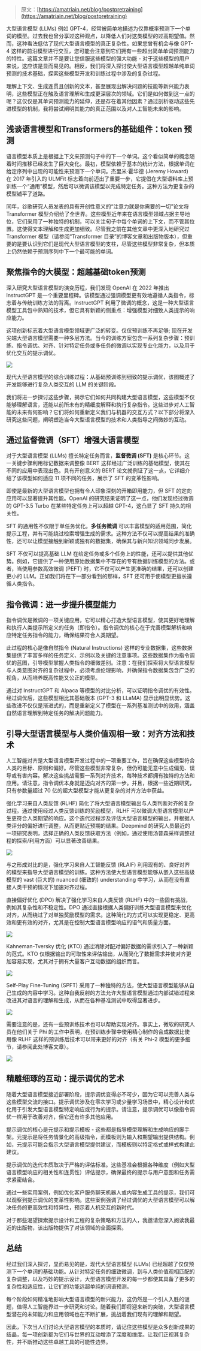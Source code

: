 > 原文：[https://amatriain.net/blog/postpretraining](https://amatriain.net/blog/postpretraining)
>

<font style="color:rgb(31, 31, 31);">大型语言模型 (LLMs) 例如 GPT-4，经常被简单地描述为仅靠概率预测下一个单词的模型。过去我也曾分享过这种观点，以降低人们对这类模型的过高期望值。然而，这种看法低估了现代大型语言模型的真正复杂性。如果您曾有机会与像 GPT-4 这样的前沿模型进行交互，您可能会注意到它们拥有一些超出简单单词预测能力的特性。这篇文章并不是要让您信服这些模型的强大功能 - 对于这些模型的用户来说，这应该是显而易见的。相反，我们将深入探讨使大型语言模型超越单纯单词预测的技术基础，探索这些模型开发和训练过程中涉及的复杂过程。</font>

<font style="color:rgb(31, 31, 31);">理解上下文、生成连贯且创新的文本，甚至展现出解决问题的技能等新兴能力表明，这些模型正在触及语言理解和生成更深层次的领域。它们是如何做到这一点的呢？这仅仅是其单词预测能力的延伸，还是存在着其他因素？通过剖析驱动这些先进模型的机制，我将尝试阐明其能力的真正范围以及对人工智能未来的影响。</font>

## 浅谈语言模型和Transformers的基础组件：token 预测
<font style="color:rgb(31, 31, 31);">语言模型本质上是根据上下文来预测句子中的下一个单词。这个看似简单的概念随着时间推移已经发生了巨大变化。最初，模型依赖于基本的统计方法，根据单词在给定序列中出现的可能性来预测下一个单词。杰里米·霍华德 (Jeremy Howard) 在 2017 年引入的 ULMFit 标志着向前迈出了重要一步，它提倡在大型语料库上预训练一个“通用”模型，然后可以微调该模型以完成特定任务。这种方法为更复杂的模型铺平了道路。</font>

<font style="color:rgb(31, 31, 31);">同年，谷歌研究人员发表的具有开创性意义的“注意力就是你需要的一切”论文将 Transformer 模型介绍给了全世界。这些模型近年来在语言模型领域占据主导地位，它们采用了一种独特的机制，可以关注句子中每个单词的上下文，而不管其位置。这使得文本理解和生成更加细致。尽管我之前在其他文章中更深入地研究过 Transformer 模型（请参阅“Transformer 目录”的博客文章和出版物版本），但重要的是要认识到它们是现代大型语言模型的支柱，尽管这些模型非常复杂，但本质上仍然依赖于预测序列中下一个最可能的单词。</font>

## 聚焦指令的大模型：超越基础token预测
<font style="color:rgb(31, 31, 31);">深入研究大型语言模型的演变历程，我们发现 OpenAI 在 2022 年推出 InstructGPT 是一个重要里程碑。该模型通过强调模型更有效地遵循人类指令，标志着与传统训练方法的背离。InstructGPT 利用了微调的概念，这是一种大型语言模型工具包中熟知的技术，但它具有新颖的侧重点：增强模型对细致人类提示的响应能力。</font>

<font style="color:rgb(31, 31, 31);">这项创新标志着大型语言模型领域更广泛的转变。仅仅预训练不再足够; 现在开发尖端大型语言模型需要一种多层方法。当今的训练方案包含一系列复杂步骤：预训练、指令调优、对齐、针对特定任务或多任务的微调以实现专业化能力，以及用于优化交互的提示调优。</font>

![](https://cdn.nlark.com/yuque/0/2024/png/406504/1711090860039-faba855a-6b7a-4f83-ba27-e0549c127f58.png)

<font style="color:rgb(31, 31, 31);">现代大型语言模型的综合训练过程：从基础预训练到细致的提示调优，该图概述了开发能够进行复杂人类交互的 LLM 的关键阶段。</font>

<font style="color:rgb(31, 31, 31);">我们将进一步探讨这些步骤，揭示它们如何共同构建大型语言模型，这些模型不仅能够理解语言，还能以前所未有的精细度解释和执行复杂指令。这些进步对人工智能的未来有何影响？它们将如何重新定义我们与机器的交互方式？以下部分将深入研究这些问题，阐明塑造当今大型语言模型的技术和人类指导之间微妙的互动。</font>

## 通过监督微调（SFT）增强大语言模型
<font style="color:rgb(31, 31, 31);">对于大型语言模型 (LLMs) 擅长特定任务而言，</font>**<font style="color:rgb(31, 31, 31);">监督微调 (SFT)</font>**<font style="color:rgb(31, 31, 31);"> 是核心环节。这一关键步骤利用标记数据来调整像 BERT 这样经过广泛训练的基础模型，使其在不同的应用中表现出色。具有开创意义的 BERT 论文就例证了这一点，它详细介绍了该模型如何适应 11 项不同的任务，展示了 SFT 的变革性影响。</font>

<font style="color:rgb(31, 31, 31);">即使是最新的大型语言模型也拥有令人印象深刻的开箱即用能力，但 SFT 的定向应用可以显著提升其性能。OpenAI 的研究结果证明了这一点，他们发现经过微调的 GPT-3.5 Turbo 在某些特定任务上可以超越 GPT-4，这凸显了 SFT 持久的相关性。</font>

<font style="color:rgb(31, 31, 31);">SFT 的通用性不仅限于单任务优化。</font>**<font style="color:rgb(31, 31, 31);">多任务微调</font>**<font style="color:rgb(31, 31, 31);"> 可以丰富模型的适用范围，简化提示工程，并有可能绕过检索增强生成的需求。这种方法不仅可以提高结果的准确性，还可以让模型接触到新颖或独有的数据集，确保其与新兴知识领域同步发展。</font>

<font style="color:rgb(31, 31, 31);">SFT 不仅可以提高基础 LLM 在给定任务或多个任务上的性能，还可以提供其他优势。例如，它提供了一种使用原始数据集中不存在的专有数据训练模型的方法。或者，当使用参数高效微调 (PEFT) 时，它不仅可以产生更准确的结果，还可以创建更小的 LLM。正如我们将在下一部分看到的那样，SFT 还可用于使模型更擅长遵循人类指令。</font>

## 指令微调：进一步提升模型能力
<font style="color:rgb(31, 31, 31);">指令调优是微调的一项关键应用，它可以精心打造大型语言模型，使其更好地理解和执行人类提示所定义的任务（即指令）。指令调优的核心在于完善模型解析和响应特定任务指令的能力，确保结果符合人类期望。</font>

<font style="color:rgb(31, 31, 31);">此过程的核心是像自然指令 (Natural Instructions) 这样的专业数据集，这些数据集提供了丰富多样的任务定义、示例以及关键的注意事项。这些数据集作为指令调优的蓝图，引导模型掌握人类指令的细微差别。注意：在我们探索将大型语言模型与人类意图对齐的复杂过程中，必须考虑伦理影响，并确保指令数据集包含广泛的视角，从而培养既高性能又公正的模型。</font>

<font style="color:rgb(31, 31, 31);">通过对 InstructGPT 和 Alpaca 等模型的对比分析，可以证明指令调优的有效性。经过调优后，这些模型相比其基础版本 (GPT-3 和 LLaMA) 显示出明显优势。这些改进不仅仅是渐进式的，而是重新定义了模型在一系列基准测试中的效用，涵盖自然语言理解到特定任务的解决问题能力。</font>

## 引导大型语言模型与人类价值观相一致：对齐方法和技术
<font style="color:rgb(31, 31, 31);">人工智能对齐是大型语言模型开发过程中的一项重要工作，旨在确保这些模型符合人类的目标、原则和偏好。尽管这些模型非常复杂，但仍可能无意中生成偏见、误导或有害内容。解决这些挑战需要一系列对齐技术，每种技术都拥有独特的方法和应用。请注意，指令调优本身就是迈向对齐的第一步。并且，根据一些近期研究，只有参数量超过 70 亿的超大型模型才能从更复杂的对齐方法中获益。</font>

<font style="color:rgb(31, 31, 31);">强化学习来自人类反馈 (RLHF) 简化了将大型语言模型输出与人类判断对齐的复杂过程。通过使用经过人类反馈训练的奖励模型，RLHF 可以微调大型语言模型以产生更符合人类期望的响应。这个迭代过程涉及评估大型语言模型的输出，并根据人类评分的偏好进行调整，从而更贴近预期的结果。Deepmind 的研究人员最近的一项研究表明，选择正确的人类反馈获取方法（例如，通过使用汤普森采样调整过程的探索/利用方面）可以显著改善结果。</font>

![](https://cdn.nlark.com/yuque/0/2024/png/406504/1711090860384-bdb2c560-9313-4712-9abc-6b6a3617484d.png)

与之形成对比的是，强化学习来自人工智能反馈 (RLAIF) 利用现有的、良好对齐的模型来指导大型语言模型的训练。这种方法使大型语言模型能够从嵌入这些高级模型的 vast (巨大的) nuanced (细致的) understanding 中学习，从而在没有直接人类干预的情况下加速对齐过程。

直接偏好优化 (DPO) 解决了强化学习来自人类反馈 (RLHF) 中的一些固有挑战，例如其复杂性和不稳定性。DPO 通过直接根据人类偏好训练大型语言模型来优化对齐，从而绕过了对单独奖励模型的需求。这种简化的方式可以实现更稳定、更高效和更有效的对齐，尤其是在控制大型语言模型响应的语气和质量方面。

![](https://cdn.nlark.com/yuque/0/2024/png/406504/1711090860920-b0985d1a-b12f-4eb8-adb8-82e292d39dd9.png)

Kahneman-Tversky 优化 (KTO) 通过消除对配对偏好数据的需求引入了一种新颖的范式。KTO 仅根据输出的可取性来评估输出，从而简化了数据需求并使对齐更加容易实现，尤其对于拥有大量客户互动数据的组织而言。

![](https://cdn.nlark.com/yuque/0/2024/png/406504/1711090877532-90b5e895-96b3-4875-9efc-60c1c34b3a28.png)

Self-Play Fine-Tuning (SPFT)  采用了一种独特的方法，使大型语言模型能够从自己生成的内容中学习。这种自我反射的方法允许大型语言模型通过内部试错过程来改进其对语言的理解和生成，从而在各种基准测试中取得显著进步。

![](https://cdn.nlark.com/yuque/0/2024/png/406504/1711090983554-a9a88c57-703e-40be-b78f-7045b2a7944e.png)

需要注意的是，还有一些预训练技术也可以帮助实现对齐。事实上，微软的研究人员在他们关于 Phi 的工作中表明，在预训练步骤中使用精心制作的合成数据比使用像 RLHF 这样的预训练后技术可以带来更好的对齐（有关 Phi-2 模型的更多细节，请参阅此处博客文章）。

![](https://cdn.nlark.com/yuque/0/2024/png/406504/1711090990313-af2c3546-759a-451c-9ef4-b80f9fc9286d.png)

## 精雕细琢的互动：提示调优的艺术
<font style="color:rgb(31, 31, 31);">随着大型语言模型接近部署阶段，提示调优变得必不可少，因为它可以完善人类与这些模型交流的接口。提示调优涉及在零次学习或少量学习场景中，精心设计和优化用于引发大型语言模型特定响应或行为的提示。请注意，提示调优可以像指令调优一样用于改善对齐，但它还有许多其他应用。</font>

<font style="color:rgb(31, 31, 31);">提示调优的核心是元提示和提示模板 - 这些都是指导模型理解和生成响应的脚手架。元提示是将任务情景化的高级指令，而模板则为输入和期望输出提供结构。例如，元提示可能会指示大型语言模型提供建议，而模板则以特定格式或样式构建此建议。</font>

<font style="color:rgb(31, 31, 31);">提示调优的迭代本质取决于严格的评估标准。这些基准会根据各种维度（例如大型语言模型响应的相关性和连贯性）评估提示，确保最终的提示与用户意图和任务需求紧密结合。</font>

<font style="color:rgb(31, 31, 31);">通过一些实用案例，例如优化客户服务聊天机器人或内容生成工具的提示，我们可以观察到提示调优的变革性影响。这些案例强调了经过调优的大型语言模型可以解决任务的更高效性和特异性，预示着人机交互的新时代。</font>

<font style="color:rgb(31, 31, 31);">对于那些渴望探索提示设计和工程的复杂策略和方法的人，我邀请您深入阅读我最近的出版物，该出版物提供了对该领域的全面探索。</font>

## 总结
<font style="color:rgb(31, 31, 31);">经过我们深入探讨，显而易见的是，现代大型语言模型 (LLMs) 已经超越了仅仅预测下一个单词的基础功能。从针对特定任务的细致微调，到与人类价值观相匹配的复杂调整，以及巧妙的提示设计，大型语言模型开发的每一步都使其具备了更多的复杂性和适应性，让它们的功能远超单纯的词语预测。</font>

<font style="color:rgb(31, 31, 31);">每个阶段如何精准地影响大型语言模型的新兴能力，这仍然是一个引人入胜的谜题，值得人工智能界进一步研究和讨论。随着我们即将迎来新的突破，大型语言模型潜在的未知能力和应用领域也在不断扩展，挑战着我们现有的理解和期望。</font>

<font style="color:rgb(31, 31, 31);">因此，下次当人们讨论大型语言模型的本质时，请记住这些模型是众多创新成果的结晶，每一项创新都为它们与世界的互动增添了深度和维度。让我们正视其复杂性，并不断推动这些卓越工具的可能性边界。</font>

